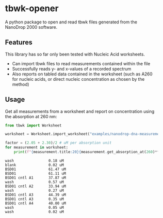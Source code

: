 # tbwk-opener

A python package to open and read tbwk files generated from the NanoDrop 2000 software.

## Features
This library has so far only been tested with Nucleic Acid worksheets.

- Can import tbwk files to read measurements contained within the file
- Successfully reads y- and x-values of a recorded spectrum
- Also reports on tabled data contained in the worksheet (such as A260 for nucleic acids, 
or direct nucleic concentration as chosen by the method)

## Usage

Get all measurements from a worksheet and report on concentration using the absorption at 260 nm:

```python
from tbwk import Worksheet

worksheet = Worksheet.import_worksheet("examples/nanodrop-dna-measurements-01.twbk")

factor = (2.05 + 2.30)/2 # uM per absorption unit
for measurement in worksheet:
    print(f"{measurement.title:20}{measurement.get_absorption_at(260)*factor:.2f} uM")
```

```text
wash                0.18 uM
blank               0.02 uM
BSD01               61.47 uM
BSD01               61.11 uM
BSD01 cntl A1       37.87 uM
wash                0.57 uM
BSD01 cntl A2       33.94 uM
wash                0.27 uM
BSD01 cntl A3       44.39 uM
BSD01 cntl A3       0.35 uM
BSD01 cntl A4       40.00 uM
wash                0.05 uM
wash                0.02 uM
```